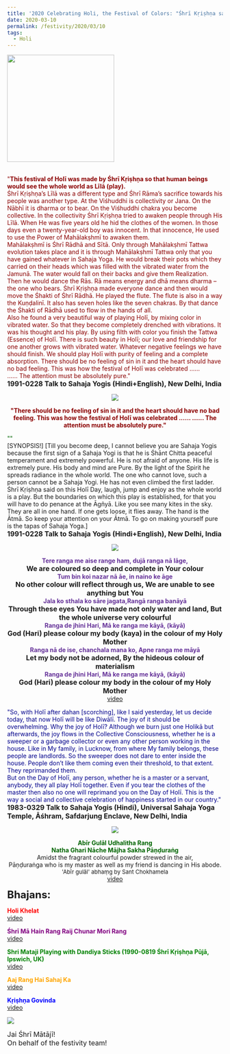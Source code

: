 ```yaml
---
title: '2020 Celebrating Holi, the Festival of Colors: "Śhrī Kṛiṣhṇa said on this Holī Day, "Laugh, jump and enjoy as the whole world is a play." " '
date: 2020-03-10
permalink: /festivity/2020/03/10
tags:
  - Holi
---
```


<div style="text-align: left"><img src="/images/image00.png" width="250" /></div><br>

<p>
<font color="DarkRed">"<b>This festival of Holī was made by Śhrī Kṛiṣhṇa so that human beings would see the whole world as Līlā (play).</b><br>
Śhrī Kṛiṣhṇa’s Līlā was a different type and Śhrī Rāma’s sacrifice towards his people was another type. At the Viśhuddhi is collectivity or Jana. On the Nābhī it is dharma or to bear. On the Viśhuddhi chakra you become collective. In the collectivity Śhrī Kṛiṣhṇa tried to awaken people through His Līlā. When He was five years old he hid the clothes of the women. In those days even a twenty-year-old boy was innocent. In that innocence, He used to use the Power of Mahālakṣhmī to awaken them.<br>
Mahālakṣhmī is Śhrī Rādhā and Sītā. Only through Mahālakṣhmī Tattwa evolution takes place and it is through Mahālakṣhmī Tattwa only that you have gained whatever in Sahaja Yoga. He would break their pots which they carried on their heads which was filled with the vibrated water from the Jamunā. The water would fall on their backs and give them Realization. Then he would dance the Rās. Rā means energy and dhā means dharma – the one who bears. Śhrī Kṛiṣhṇa made everyone dance and then would move the Śhakti of Śhrī Rādhā. He played the flute. The flute is also in a way the Kuṇḍalinī. It also has seven holes like the seven chakras. By that dance the Śhakti of Rādhā used to flow in the hands of all.<br>
Also he found a very beautiful way of playing Holī, by mixing color in vibrated water. So that they become completely drenched with vibrations. It was his thought and his play. By using filth with color you finish the Tattwa (Essence) of Holī. There is such beauty in Holī; our love and friendship for one another grows with vibrated water. Whatever negative feelings we have should finish. We should play Holī with purity of feeling and a complete absorption. There should be no feeling of sin in it and the heart should have no bad feeling. This was how the festival of Holī was celebrated ......<br>
...... The attention must be absolutely pure."</font><br>
<font size="+0"><b>1991-0228 Talk to Sahaja Yogis (Hindi+English), New Delhi, India</b></font>
</p>

<div style="text-align: center"><img src="/images/image334.png" /></div>

<p style="color:green; text-align:center;">
<font color="DarkRed"><b>"There should be no feeling of sin in it and the heart should have no bad feeling. 
This was how the festival of Holī was celebrated ......
...... The attention must be absolutely pure."</b></font><br>
<font size="+0"><b></b></font>
</p>

<p>
<font color="DarkGreen">""</font><br>
[SYNOPSIS!]
[Till you become deep, I cannot believe you are Sahaja Yogis because the first sign of a Sahaja Yogi is that he is Śhānt Chitta peaceful temperament and extremely powerful. He is not afraid of anyone. His life is extremely pure. His body and mind are Pure. By the light of the Spirit he spreads radiance in the whole world. The one who cannot love, such a person cannot be a Sahaja Yogi. He has not even climbed the first ladder. Śhrī Kṛiṣhṇa said on this Holī Day, laugh, jump and enjoy as the whole world is a play.
But the boundaries on which this play is established, for that you will have to do penance at the Āgñyā. Like you see many kites in the sky. They are all in one hand. If one gets loose, it flies away. The hand is the Ātmā. So keep your attention on your Ātmā. To go on making yourself pure is the tapas of Sahaja Yoga.]<br>
<font size="+0"><b>1991-0228 Talk to Sahaja Yogis (Hindi+English), New Delhi, India</b></font>
</p>

<div style="text-align: center"><img src="/images/image335.png" /></div>

<p style="text-align:center;">
<font color="RebeccaPurple"><b>Tere ranga me aise range ham, dujā ranga nā lāge,</b></font><br>
<font size="+0"><b>We are coloured so deep and complete in Your colour</b></font><br>
<font color="RebeccaPurple"><b>Tum bin koi nazar nā āe, in naino ke āge</b></font><br>
<font size="+0"><b>No other colour will reflect through us, We are unable to see anything but You</b></font><br>
<font color="RebeccaPurple"><b>Jala ko sthala ko sāre jagata,Rangā ranga banāyā</b></font><br>
<font size="+0"><b>Through these eyes You have made not only water and land, But the whole universe very colourful</b></font><br>
<font color="RebeccaPurple"><b>Ranga de jhini Hari, Mā ke ranga me kāyā, (kāyā)</b></font><br>
<font size="+0"><b>God (Hari) please colour my body (kaya) in the colour of my Holy Mother</b></font><br>
<font color="RebeccaPurple"><b>Ranga nā de ise, chanchala mana ko, Apne ranga me māyā</b></font><br>
<font size="+0"><b>Let my body not be adorned, By the hideous colour of materialism</b></font><br>
<font color="RebeccaPurple"><b>Ranga de jhini Hari, Mā ke ranga me kāyā, (kāyā)</b></font><br>
<font size="+0"><b>God (Hari) please colour my body in the colour of my Holy Mother</b></font><br>
<a href="https://www.youtube.com/watch?v=zcAvt3cDa0Y">video</a>
</p>

<p>
<font color="DarkBlue">"So, with Holī after dahan [scorching], like I said yesterday, let us decide today, that now Holī will be like Diwālī. The joy of it should be overwhelming. Why the joy of Holī? Although we burn just one Holikā but afterwards, the joy flows in the Collective Consciousness, whether he is a sweeper or a garbage collector or even any other person working in the house. Like in My family, in Lucknow, from where My family belongs, these people are landlords. So the sweeper does not dare to enter inside the house. People don’t like them coming even their threshold, to that extent. They reprimanded them.<br>
But on the Day of Holī, any person, whether he is a master or a servant, anybody, they all play Holī together. Even if you tear the clothes of the master then also no one will reprimand you on the Day of Holī. This is the way a social and collective celebration of happiness started in our country."</font><br>
<font size="+0"><b>1983-0329 Talk to Sahaja Yogis (Hindi), Universal Sahaja Yoga Temple, Āśhram, Safdarjung Enclave, New Delhi, India</b></font>
</p>

<div style="text-align: center"><img src="/images/image336.png" /></div>

<p style="text-align:center;">
<font color="DarkGreen"><b>Abīr Gulāl Udhalitha Rang<br>
Natha Ghari Nāche Mājha Sakha Pāṇḍuraṅg</b></font><br>
Amidst the fragrant colourful powder strewed in the air,<br>
Pāṇḍuraṅga who is my master as well as my friend is dancing in His abode.<br>
<font size="-1">'Abīr gulāl' abhaṃg by Sant Chokhamela</font><br>	
<a href="https://www.youtube.com/watch?v=TjPTm04s6l8">video</a>
</p>

<font size="+2"><b>Bhajans:</b></font>

<p>
<font color="Red"><b>Holi Khelat</b></font><br>
<a href="https://www.youtube.com/watch?v=nnbVgjyEyp4"> video</a><br>
</p>

<p>
<font color="purple"><b>Śhrī Mā Hain Rang Raij Chunar Mori Rang</b></font><br>
<a href="https://www.youtube.com/watch?v=RWtxxyvWe7E">video</a>
</p>

<p>
<font color="green"><b>Shri Mataji Playing with Dandiya Sticks (1990-0819 Śhrī Kṛiṣhṇa Pūjā, Ipswich, UK)</b></font><br>
<a href="https://seven-teams.github.io/Videos_Links.html">video</a>
</p>
 
<p>
<font color="orange"><b>Aaj Rang Hai Sahaj Ka</b></font><br>
<a href="https://www.youtube.com/watch?v=kAeQs-Xga_Q">video</a> 
</p>

<p>
<font color="blue"><b>Kṛiṣhṇa Govinda</b></font><br>
<a href="https://seven-teams.github.io/Videos_Links.html">video</a> 
</p>

<div style="text-align: left"><img src="/images/image337.png" /></div>

<p>
<font size="+0">Jai Śhrī Mātājī!<br>
On behalf of the festivity team!</font>
</p>